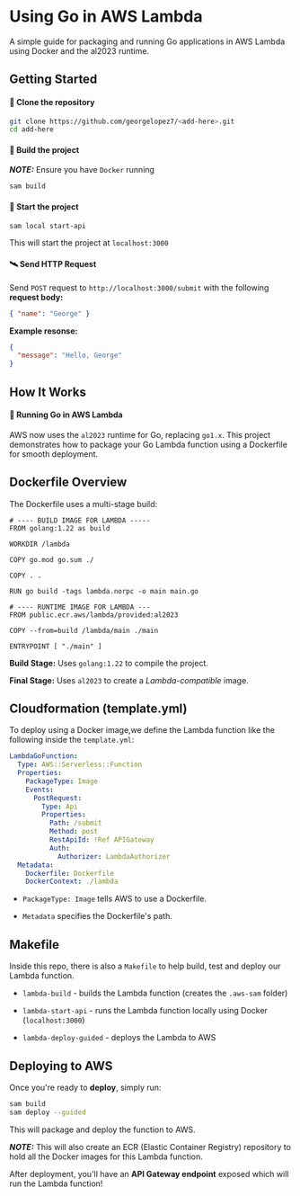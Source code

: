 # Using Go in AWS Lambda

A simple guide for packaging and running Go applications in AWS Lambda using Docker and the al2023 runtime.

## Getting Started

#### 📂 Clone the repository

```sh
git clone https://github.com/georgelopez7/<add-here>.git
cd add-here
```

#### 🔨 Build the project

**_NOTE:_** Ensure you have `Docker` running

```sh
sam build
```

#### 🚀 Start the project

```sh
sam local start-api
```

This will start the project at `localhost:3000`

#### 🛰 Send HTTP Request

Send `POST` request to `http://localhost:3000/submit` with the following **request body:**

```json
{ "name": "George" }
```

**Example resonse:**

```json
{
  "message": "Hello, George"
}
```

## How It Works

#### 🐳 Running Go in AWS Lambda

AWS now uses the `al2023` runtime for Go, replacing `go1.x`. This project demonstrates how to package your Go Lambda function using a Dockerfile for smooth deployment.

## Dockerfile Overview

The Dockerfile uses a multi-stage build:

```Docker
# ---- BUILD IMAGE FOR LAMBDA -----
FROM golang:1.22 as build

WORKDIR /lambda

COPY go.mod go.sum ./

COPY . .

RUN go build -tags lambda.norpc -o main main.go

# ---- RUNTIME IMAGE FOR LAMBDA ---
FROM public.ecr.aws/lambda/provided:al2023

COPY --from=build /lambda/main ./main

ENTRYPOINT [ "./main" ]
```

**Build Stage:** Uses `golang:1.22` to compile the project.

**Final Stage:** Uses `al2023` to create a _Lambda-compatible_ image.

## Cloudformation (template.yml)

To deploy using a Docker image,we define the Lambda function like the following inside the `template.yml`:

```yaml
LambdaGoFunction:
  Type: AWS::Serverless::Function
  Properties:
    PackageType: Image
    Events:
      PostRequest:
        Type: Api
        Properties:
          Path: /submit
          Method: post
          RestApiId: !Ref APIGateway
          Auth:
            Authorizer: LambdaAuthorizer
  Metadata:
    Dockerfile: Dockerfile
    DockerContext: ./lambda
```

- `PackageType: Image` tells AWS to use a Dockerfile.

- `Metadata` specifies the Dockerfile's path.

## Makefile

Inside this repo, there is also a `Makefile` to help build, test and deploy our Lambda function.

- `lambda-build` - builds the Lambda function (creates the `.aws-sam` folder)

- `lambda-start-api` - runs the Lambda function locally using Docker (`localhost:3000`)

- `lambda-deploy-guided` - deploys the Lambda to AWS

## Deploying to AWS

Once you're ready to **deploy**, simply run:

```sh
sam build
sam deploy --guided
```

This will package and deploy the function to AWS.

**_NOTE:_** This will also create an ECR (Elastic Container Registry) repository to hold all the Docker images for this Lambda function.

After deployment, you'll have an **API Gateway endpoint** exposed which will run the Lambda function!
